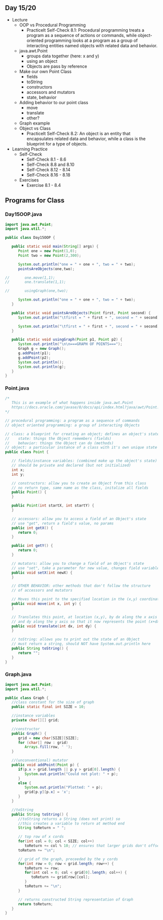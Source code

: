 ## Day 15/20

+ Lecture
  - OOP vs Procedural Programming
    - PracticeIt Self-Check 8.1: Procedural programming treats a program as a sequence of actions or commands, while object-oriented programming looks at a program as a group of interacting entities named objects with related data and behavior.
  - java.awt.Point
    - groups data together (here: x and y)
    - using an object
    - Objects are pass by reference
  - Make our own Point Class
    - fields
    - toString
    - constructors
    - accessors and mutators
    - state, behavior
  - Adding behavior to our point class
    - move
    - translate
    - other?
  - Graph example
  - Object vs Class
    - PracticeIt Self-Check 8.2: An object is an entity that encapsulates related data and behavior, while a class is the blueprint for a type of objects.
+ Learning Practice
  - Self-Check
    - Self-Check 8.1 - 8.6
    - Self-Check 8.8 and 8.10
    - Self-Check 8.12 - 8.14
    - Self-Check 8.16 - 8.18
  - Exercises
    - Exercise 8.1 - 8.4

## Programs for Class

### Day15OOP.java
```java
import java.awt.Point;
import java.util.*;

public class Day15OOP {

   public static void main(String[] args) {
      Point one = new Point(1,0);
      Point two = new Point(2,300);

      System.out.println("one = " + one + ", two = " + two);
      pointsAreObjects(one,two);

//       one.move(1,1);
//       one.translate(1,1);

//       usingGraph(one,two);

      System.out.println("one = " + one + ", two = " + two);
   }

   public static void pointsAreObjects(Point first, Point second) {
      System.out.println("\tfirst = " + first + ", second = " + second);

      System.out.println("\tfirst = " + first + ", second = " + second);
   }

   public static void usingGraph(Point p1, Point p2) {
      System.out.println("\n\n===GRAPH OF POINTS===");
      Graph g = new Graph();
      g.addPoint(p1);
      g.addPoint(p2);
      System.out.println();
      System.out.println(g);
   }
}
```

### Point.java
```java
/*
   This is an example of what happens inside java.awt.Point
   https://docs.oracle.com/javase/8/docs/api/index.html?java/awt/Point.html
*/

// procedural programming: a program as a sequence of commands
// object oriented programming: a group of interacting Objects

// class: a blueprint for creating an object; defines an object's state and behavior
//    state: things the Object remembers (fields)
//    behavior: things the Object can do (methods)
// object: a particular instance of a class with it's own unique state
public class Point {

   // fields/instance variables: (combined make up the object's state)
   // should be private and declared (but not initialized)
   int x;
   int y;

   // constructors: allow you to create an Object from this class
   // no return type, same name as the class, initalize all fields
   public Point() {
   }

   public Point(int startX, int startY) {
   }

   // accessors: allow you to access a field of an Object's state
   // use "get", return a field's value, no params
   public int getX() {
      return 0;
   }

   public int getY() {
      return 0;
   }

   // mutators: allow you to change a field of an Object's state
   // use "set", take a parameter for new value, changes field variable
   public void setX(int newX) {
   }

   // OTHER BEHAVIOR: other methods that don't follow the structure
   // of accessors and mutators

   // Moves this point to the specified location in the (x,y) coordinate plane.
   public void move(int x, int y) {
   }

   // Translates this point, at location (x,y), by dx along the x axis
   // and dy along the y axis so that it now represents the point (x+dx,y+dy).
   public void translate(int dx, int dy) {
   }

   // toString: allows you to print out the state of an Object
   // must return a string, should NOT have System.out.println here
   public String toString() {
      return "";
   }
}
```

### Graph.java
```java
import java.awt.Point;
import java.util.*;

public class Graph {
   //class constant for the size of graph
   public static final int SIZE = 10;

   //instance variables
   private char[][] grid;

   //constructor
   public Graph() {
      grid = new char[SIZE][SIZE];
      for (char[] row : grid)
         Arrays.fill(row, ' ');
   }

   //(unconventional) mutator
   public void addPoint(Point p) {
      if(p.x > grid.length || p.y > grid[0].length) {
         System.out.println("Could not plot: " + p);
      }
      else {
         System.out.println("Plotted: " + p);
         grid[p.y][p.x] = 'x';
      }
   }

   //toString
   public String toString() {
      //toString returns a String (does not print) so
      //this creates a variable to return at method end
      String toReturn = " ";

      // top row of x cords
      for(int col = 0; col < SIZE; col++)
         toReturn += col % 10; // ensures that larger grids don't offset char plot
      toReturn += "\n";

      // grid of the graph, preceeded by the y cords
      for(int row = 0; row < grid.length; row++) {
         toReturn += row;
         for(int col = 0; col < grid[0].length; col++) {
            toReturn += grid[row][col];
         }
         toReturn += "\n";
      }

      // returns constructed String representation of Graph
      return toReturn;
   }
}
```
